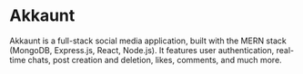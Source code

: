 # Akkaunt

Akkaunt is a full-stack social media application, built with the MERN stack (MongoDB, Express.js, React, Node.js). It features user authentication, real-time chats, post creation and deletion, likes, comments, and much more.